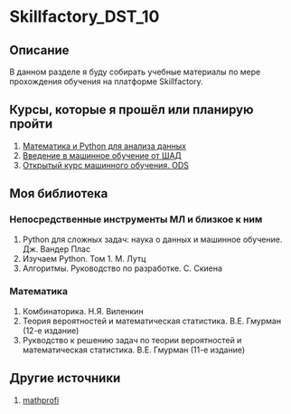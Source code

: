 # Skillfactory_DST_10

## Описание
В данном разделе я буду собирать учебные материалы по мере прохождения обучения на платформе Skillfactory.

## Курсы, которые я прошёл или планирую пройти

1. [Математика и Python для анализа данных](https://www.coursera.org/learn/mathematics-and-python "Cursera")
2. [Введение в машинное обучение от ШАД](https://www.coursera.org/learn/vvedenie-mashinnoe-obuchenie#syllabus "Cursera")
3. [Открытый курс машинного обучения. ODS](https://habr.com/ru/company/ods/blog/322626/ "Habr")

## Моя библиотека
### Непосредственные инструменты МЛ и близкое к ним
1. Python для сложных задач: наука о данных и машинное обучение. Дж. Вандер Плас
2. Изучаем Python. Том 1. М. Лутц
3. Алгоритмы. Руководство по разработке. С. Скиена

### Математика
1. Комбинаторика. Н.Я. Виленкин
2. Теория вероятностей и математическая статистика. В.Е. Гмурман (12-е издание)
3. Рукводство к решению задач по теории вероятностей и математическая статистика. В.Е. Гмурман (11-е издание)

## Другие источники

1. [mathprofi](http://www.mathprofi.ru/ "Классный ресурс по математике!")

